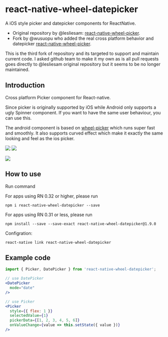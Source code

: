# react-native-wheel-datepicker

A iOS style picker and datepicker components for ReactNative.

- Original repository by @lesliesam: [react-native-wheel-picker](https://github.com/lesliesam/react-native-wheel-picker).
- Fork by @wusuopu who added the real cross platform behavior and datepicker [react-native-wheel-picker](https://github.com/wusuopu/react-native-wheel-picker).

This is the third fork of repository and its targeted to support and maintain current code. I asked github team to make it my own as is all pull requests goes directly to @lesliesam original repository but it seems to be no longer maintained.

## Introduction
Cross platform Picker component for React-native.

Since picker is originally supported by iOS while Android only supports a ugly Spinner component. If you want to have the same user behaviour, you can use this.

The android component is based on [wheel-picker](https://github.com/AigeStudio/WheelPicker) which runs super fast and smoothly. It also supports curved effect which make it exactly the same looking and feel as the ios picker.

![](screenshots/ios1.png)
![](screenshots/ios2.png)

![](screenshots/android.png)

## How to use

Run command

For apps using RN 0.32 or higher, please run

```
npm i react-native-wheel-datepicker --save
```

For apps using RN 0.31 or less, please run

```
npm install --save --save-exact react-native-wheel-datepicker@1.9.0
```

Configration:

```
react-native link react-native-wheel-datepicker
```

## Example code

```jsx
import { Picker, DatePicker } from 'react-native-wheel-datepicker';

// use DatePicker
<DatePicker
  mode="date"
/>

// use Picker
<Picker
  style={{ flex: 1 }}
  selectedValue={1}
  pickerData={[1, 2, 3, 4, 5, 6]}
  onValueChange={value => this.setState({ value })}
/>
```
